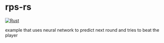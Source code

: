 # rps-rs
[![Rust](https://github.com/pro465/rps-rs/actions/workflows/rust.yml/badge.svg)](https://github.com/pro465/rps-rs/actions/workflows/rust.yml)

example that uses neural network to predict next round and tries to beat the player
